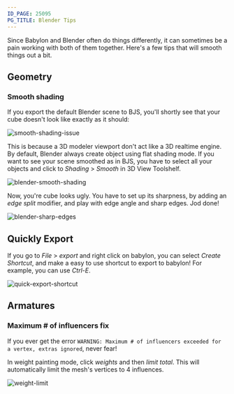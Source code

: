 ```yaml
---
ID_PAGE: 25095
PG_TITLE: Blender Tips
---
```


Since Babylon and Blender often do things differently, it can sometimes be a pain working with both of them together. Here's a few tips that will smooth things out a bit.

## Geometry

### Smooth shading

If you export the default Blender scene to BJS, you'll shortly see that your cube doesn't look like exactly as it should:

![smooth-shading-issue](http://doc.babylonjs.com/img/exporters/blender/smooth-shading-basic-issue.png)

This is because a 3D modeler viewport don't act like a 3D realtime engine. By default, Blender always create object using flat shading mode.
If you want to see your scene smoothed as in BJS, you have to select all your objects and click to  *Shading* > *Smooth* in 3D View Toolshelf.

![blender-smooth-shading](http://doc.babylonjs.com/img/exporters/blender/blender-smooth-shading.png)

Now, you're cube looks ugly. You have to set up its sharpness, by adding an *edge split* modifier, and play with edge angle and sharp edges. Jod done!

![blender-sharp-edges](http://doc.babylonjs.com/img/exporters/blender/blender-smooth-shading-sharpness.png)




## Quickly Export

If you go to *File* > *export* and right click on babylon, you can select *Create Shortcut*, and make a easy to use shortcut to export to babylon! For example, you can use *Ctrl-E*.

![quick-export-shortcut](http://doc.babylonjs.com/img/exporters/blender/quick-export-shortcut.png)



## Armatures

### Maximum # of influencers fix

If you ever get the error ``` WARNING: Maximum # of influencers exceeded for a vertex, extras ignored ```, never fear!

In weight painting mode, click *weights* and then *limit total*. This will automatically limit the mesh's vertices to 4 influences.

![weight-limit](http://doc.babylonjs.com/img/exporters/blender/weight-limit.png)
